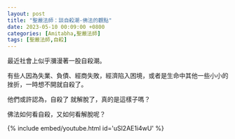 ```yaml
---
layout: post
title: "聖嚴法師：談自殺潮-佛法的觀點"
date: 2023-05-10 00:09:00 +0800
categories: [Amitabha,聖嚴法師]
tags: [聖嚴法師,自殺]
---       
```


最近社會上似乎瀰漫著一股自殺潮。        

有些人因為失業、負債、經商失敗，經濟陷入困境，或者是生命中其他一些小小的挫折，一時想不開就自殺了。      

他們或許認為，自殺了 就解脫了，真的是這樣子嗎？     

佛法如何看自殺，又如何看解脫呢？        

{% include embed/youtube.html id='uSl2AE1i4wU' %}